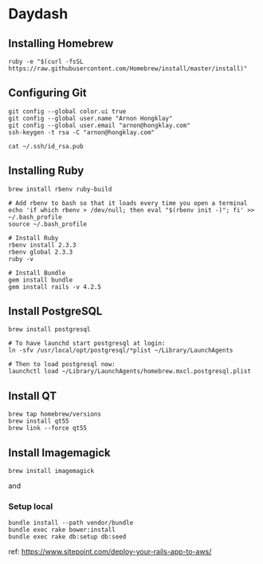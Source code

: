
# Daydash

## Installing Homebrew

```
ruby -e "$(curl -fsSL https://raw.githubusercontent.com/Homebrew/install/master/install)"
```

## Configuring Git

```
git config --global color.ui true
git config --global user.name "Arnon Hongklay"
git config --global user.email "arnon@hongklay.com"
ssh-keygen -t rsa -C "arnon@hongklay.com"
```

```
cat ~/.ssh/id_rsa.pub
```

## Installing Ruby

```
brew install rbenv ruby-build

# Add rbenv to bash so that it loads every time you open a terminal
echo 'if which rbenv > /dev/null; then eval "$(rbenv init -)"; fi' >> ~/.bash_profile
source ~/.bash_profile

# Install Ruby
rbenv install 2.3.3
rbenv global 2.3.3
ruby -v

# Install Bundle
gem install bundle
gem install rails -v 4.2.5
```

## Install PostgreSQL

```
brew install postgresql

# To have launchd start postgresql at login:
ln -sfv /usr/local/opt/postgresql/*plist ~/Library/LaunchAgents

# Then to load postgresql now:
launchctl load ~/Library/LaunchAgents/homebrew.mxcl.postgresql.plist
```

## Install QT

```
brew tap homebrew/versions
brew install qt55
brew link --force qt55
```

## Install Imagemagick

```
brew install imagemagick
```

and

### Setup local

```
bundle install --path vendor/bundle
bundle exec rake bower:install
bundle exec rake db:setup db:seed
```

ref: https://www.sitepoint.com/deploy-your-rails-app-to-aws/
